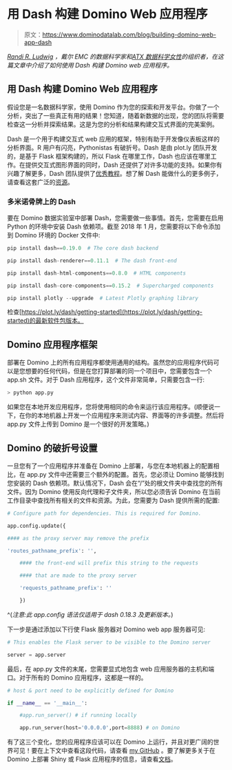 # 用 Dash 构建 Domino Web 应用程序

> 原文：<https://www.dominodatalab.com/blog/building-domino-web-app-dash>

*[Randi R. Ludwig](https://www.linkedin.com/in/randi-r-ludwig-717150114) ，戴尔 EMC 的数据科学家和[ATX 数据科学女性](https://www.meetup.com/Women-in-Data-Science-ATX/)的组织者，在这篇文章中介绍了如何使用 Dash 构建 Domino web 应用程序。*

## 用 Dash 构建 Domino Web 应用程序

假设您是一名数据科学家，使用 Domino 作为您的探索和开发平台。你做了一个分析，突出了一些真正有用的结果！您知道，随着新数据的出现，您的团队将需要检查这一分析并探索结果。这是为您的分析和结果构建交互式界面的完美案例。

Dash 是一个用于构建交互式 web 应用的框架，特别有助于开发像仪表板这样的分析界面。R 用户有闪亮，Pythonistas 有破折号。Dash 是由 plot.ly 团队开发的，是基于 Flask 框架构建的，所以 Flask 在哪里工作，Dash 也应该在哪里工作。在提供交互式图形界面的同时，Dash 还提供了对许多功能的支持。如果你有兴趣了解更多，Dash 团队提供了[优秀教程](https://plot.ly/dash/getting-started)。想了解 Dash 能做什么的更多例子，请查看这套广泛的[资源](https://github.com/acrotrend/awesome-dash)。

### 多米诺骨牌上的 Dash

要在 Domino 数据实验室中部署 Dash，您需要做一些事情。首先，您需要在启用 Python 的环境中安装 Dash 依赖项。截至 2018 年 1 月，您需要将以下命令添加到 Domino 环境的 Docker 文件中:

```py
pip install dash==0.19.0  # The core dash backend

pip install dash-renderer==0.11.1  # The dash front-end

pip install dash-html-components==0.8.0  # HTML components

pip install dash-core-components==0.15.2  # Supercharged components

pip install plotly --upgrade  # Latest Plotly graphing library

```

检查[https://plot.ly/dash/getting-started](https://plot.ly/dash/getting-started)的最新软件包版本。

## Domino 应用程序框架

部署在 Domino 上的所有应用程序都使用通用的结构。虽然您的应用程序代码可以是您想要的任何代码，但是在您打算部署的同一个项目中，您需要包含一个 app.sh 文件。对于 Dash 应用程序，这个文件非常简单，只需要包含一行:

```py
> python app.py

```

如果您在本地开发应用程序，您将使用相同的命令来运行该应用程序。(顺便说一下，在你的本地机器上开发一个应用程序来测试内容、界面等的许多调整。然后将 app.py 文件上传到 Domino 是一个很好的开发策略。)

## Domino 的破折号设置

一旦您有了一个应用程序并准备在 Domino 上部署，与您在本地机器上的配置相比，在 app.py 文件中还需要三个额外的配置。首先，您必须让 Domino 能够找到您安装的 Dash 依赖项。默认情况下，Dash 会在“/”处的根文件夹中查找您的所有文件。因为 Domino 使用反向代理和子文件夹，所以您必须告诉 Domino 在当前工作目录中查找所有相关的文件和资源。为此，您需要为 Dash 提供所需的配置:

```py
# Configure path for dependencies. This is required for Domino.

app.config.update({

#### as the proxy server may remove the prefix

'routes_pathname_prefix': '',

    #### the front-end will prefix this string to the requests

    #### that are made to the proxy server

    'requests_pathname_prefix': ''

    })

```

^(*注意:此 app.config 语法仅适用于 dash 0.18.3 及更新版本。*)

下一步是通过添加以下行使 Flask 服务器对 Domino web app 服务器可见:

```py
# This enables the Flask server to be visible to the Domino server

server = app.server

```

最后，在 app.py 文件的末尾，您需要显式地包含 web 应用服务器的主机和端口。对于所有的 Domino 应用程序，这都是一样的。

```py
# host & port need to be explicitly defined for Domino

if __name__ == '__main__':

    #app.run_server() # if running locally

    app.run_server(host='0.0.0.0',port=8888) # on Domino

```

有了这三个变化，您的应用程序应该可以在 Domino 上运行，并且对更广阔的世界可见！要在上下文中查看这段代码，请查看 [my GitHub](https://github.com/randirl17/Dash-on-Domino) 。要了解更多关于在 Domino 上部署 Shiny 或 Flask 应用程序的信息，请查看[文档](https://support.dominodatalab.com/hc/en-us/articles/209150326-Getting-Started-with-App-publishing)。